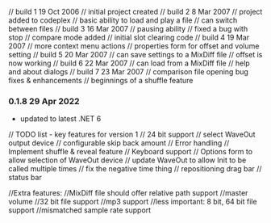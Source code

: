 ﻿// build 1 19 Oct 2006
// initial project created
// build 2 8 Mar 2007
// project added to codeplex
// basic ability to load and play a file
// can switch between files
// build 3 16 Mar 2007
// pausing ability
// fixed a bug with stop
// compare mode added
// initial slot clearing code
// build 4 19 Mar 2007
// more context menu actions
// properties form for offset and volume setting
// build 5 20 Mar 2007
// can save settings to a MixDiff file
// offset is now working
// build 6 22 Mar 2007
// can load from a MixDiff file
// help and about dialogs
// build 7 23 Mar 2007
// comparison file opening bug fixes & enhancements
// beginnings of a shuffle feature

### 0.1.8 29 Apr 2022
- updated to latest .NET 6


// TODO list - key features for version 1
// 24 bit support
// select WaveOut output device
// configurable skip back amount
// Error handling
// Implement shuffle & reveal feature
// Keyboard support
// Options form to allow selection of WaveOut device
// update WaveOut to allow Init to be called multiple times
// fix the negative time thing
// repositioning drag bar
// status bar


//Extra features:
//MixDiff file should offer relative path support
//master volume
//32 bit file support
//mp3 support
//less important: 8 bit, 64 bit file support
//mismatched sample rate support
